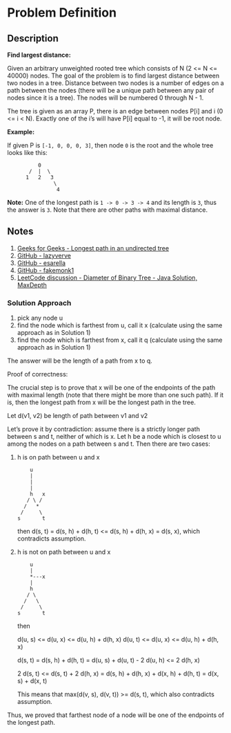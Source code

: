 # Problem Definition

## Description

**Find largest distance:**

Given an arbitrary unweighted rooted tree which consists of N (2 <= N <= 40000) nodes. The goal of the problem is to find largest distance between two nodes in a tree. Distance between two nodes is a number of edges on a path between the nodes (there will be a unique path between any pair of nodes since it is a tree). The nodes will be numbered 0 through N - 1.

The tree is given as an array P, there is an edge between nodes P[i] and i (0 <= i < N). Exactly one of the i’s will have P[i] equal to -1, it will be root node.

**Example:**

If given P is `[-1, 0, 0, 0, 3]`, then node `0` is the root and the whole tree looks like this:

```text
          0
       /  |  \
      1   2   3
               \
                4
```

**Note:** One of the longest path is `1 -> 0 -> 3 -> 4` and its length is `3`, thus the answer is `3`. Note that there are other paths with maximal distance.

## Notes

1. [Geeks for Geeks - Longest path in an undirected tree](https://www.geeksforgeeks.org/longest-path-undirected-tree/)
1. [GitHub - lazyverve](https://github.com/lazyverve/CodingPratice/blob/9929fa42392d1904755b52a938d83ee57c0030fb/src/main/java/com/interviewbit/graphs/LargestDistanceBetweenNodesofATree.java)
1. [GitHub - esarella](https://github.com/esarella/Graphs/blob/d5014e492d102de23763ff8a50b1c5cdf707aa61/src/Graphs/LargestDistanceBetweenNodesOfATree.java)
1. [GitHub - fakemonk1](https://github.com/fakemonk1/DataStructures-And-Algorithms-IB/blob/27dc5443c14e212d2101f9c83797a214aafe2b0c/src/graphs/LargestDistanceBetweenNodesOfATree.java)
1. [LeetCode discussion - Diameter of Binary Tree - Java Solution, MaxDepth](https://leetcode.com/problems/diameter-of-binary-tree/discuss/101132/Java-Solution-MaxDepth)

### Solution Approach

1. pick any node u
1. find the node which is farthest from u, call it x (calculate using the same approach as in Solution 1)
1. find the node which is farthest from x, call it q (calculate using the same approach as in Solution 1)

The answer will be the length of a path from x to q.

Proof of correctness:

The crucial step is to prove that x will be one of the endpoints of the path with maximal length (note that there might be more than one such path). If it is, then the longest path from x will be the longest path in the tree.

Let d(v1, v2) be length of path between v1 and v2

Let’s prove it by contradiction: assume there is a strictly longer path between s and t, neither of which is x. Let h be a node which is closest to u among the nodes on a path between s and t. Then there are two cases:

1. h is on path between u and x

    ```text
        u
        |
        |
        |
        h   x
       / \ /
      /   *
     /     \
    s       t
    ```

    then d(s, t) = d(s, h) + d(h, t) <= d(s, h) + d(h, x) = d(s, x), which contradicts assumption.

1. h is not on path between u and x

    ```text
        u
        |
        *---x
        |
        h
       / \
      /   \
     /     \
    s       t
    ```

    then

    d(u, s) <= d(u, x) <= d(u, h) + d(h, x)
    d(u, t) <= d(u, x) <= d(u, h) + d(h, x)

    d(s, t) = d(s, h) + d(h, t)
    = d(u, s) + d(u, t) - 2 d(u, h)
    <= 2 d(h, x)

    2 d(s, t) <= d(s, t) + 2 d(h, x)
    = d(s, h) + d(h, x) + d(x, h) + d(h, t)
    = d(x, s) + d(x, t)

    This means that max(d(v, s), d(v, t)) >= d(s, t), which also contradicts assumption.

Thus, we proved that farthest node of a node will be one of the endpoints of the longest path.

